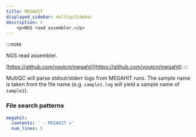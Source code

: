```yaml
---
title: MEGAHIT
displayed_sidebar: multiqcSidebar
description: >
    <p>NGS read assembler.</p>
---
```


<!--
~~~~~ DO NOT EDIT ~~~~~
This file is autogenerated from the MultiQC module python docstring.
Do not edit the markdown, it will be overwritten.

File path for the source of this content: multiqc/modules/megahit/megahit.py
~~~~~~~~~~~~~~~~~~~~~~~
-->

:::note
<p>NGS read assembler.</p>

[https://github.com/voutcn/megahit](https://github.com/voutcn/megahit)
:::

MultiQC will parse stdout/stderr logs from MEGAHIT runs. The sample name is taken from the file
name (e.g. `sample1.log` will yield a sample name of `sample1`).

### File search patterns

```yaml
megahit:
  contents: ' - MEGAHIT v'
  num_lines: 5
```
    